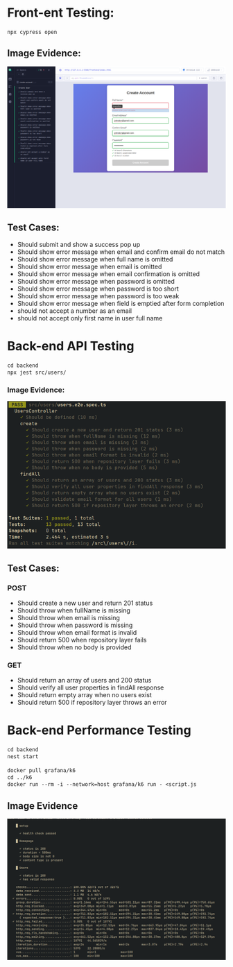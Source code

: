 # Front-ent Testing:

```
npx cypress open
```

## Image Evidence:

![alt text](image.png)

## Test Cases:

- Should submit and show a success pop up
- Should show error message when email and confirm email do not match
- Should show error message when full name is omitted
- Should show error message when email is omitted
- Should show error message when email confirmation is omitted
- Should show error message when password is omitted
- Should show error message when password is too short
- Should show error message when password is too weak
- Should show error message when field is emptied after form completion
- should not accept a number as an email
- should not accept only first name in user full name

# Back-end API Testing

```
cd backend
npx jest src/users/
```

### Image Evidence:

![alt text](image-1.png)

## Test Cases:

### POST

- Should create a new user and return 201 status
- Should throw when fullName is missing
- Should throw when email is missing
- Should throw when password is missing
- Should throw when email format is invalid
- Should return 500 when repository layer fails
- Should throw when no body is provided

### GET

- Should return an array of users and 200 status
- Should verify all user properties in findAll response
- Should return empty array when no users exist
- Should return 500 if repository layer throws an error

# Back-end Performance Testing

```
cd backend
nest start

docker pull grafana/k6
cd ../k6
docker run --rm -i --network=host grafana/k6 run - <script.js

```

## Image Evidence

![alt text](image-2.png)
